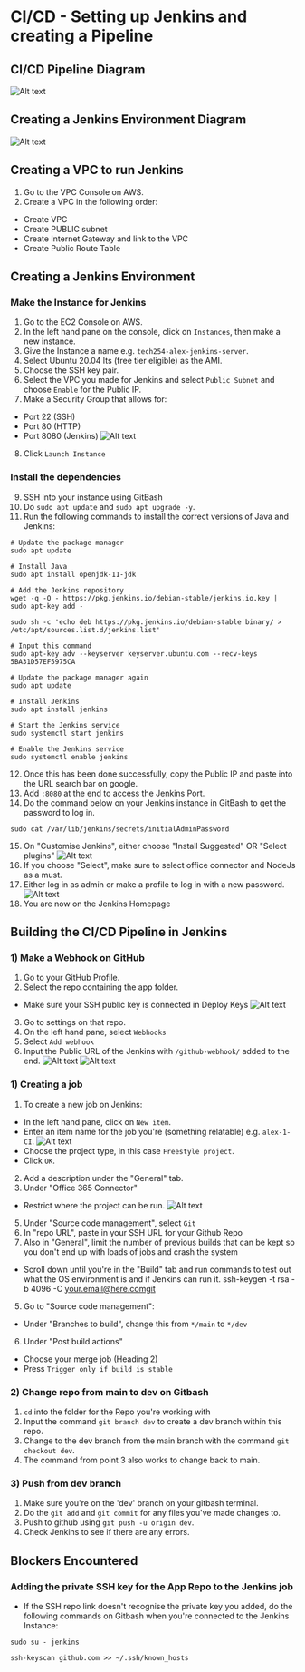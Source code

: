 # CI/CD - Setting up Jenkins and creating a Pipeline

## CI/CD Pipeline Diagram
![Alt text](<images/Diagram v2.jpg>)

## Creating a Jenkins Environment Diagram

![Alt text](<images/Jenkins Env Diagram.jpg>)

## Creating a VPC to run Jenkins

1) Go to the VPC Console on AWS.
2) Create a VPC in the following order:
- Create VPC
- Create PUBLIC subnet
- Create Internet Gateway and link to the VPC
- Create Public Route Table

## Creating a Jenkins Environment

### Make the Instance for Jenkins

1) Go to the EC2 Console on AWS.
2) In the left hand pane on the console, click on `Instances`, then make a new instance.
3) Give the Instance a name e.g. `tech254-alex-jenkins-server`.
4) Select Ubuntu 20.04 lts (free tier eligible) as the AMI.
5) Choose the SSH key pair.
6) Select the VPC you made for Jenkins and select `Public Subnet` and choose `Enable` for the Public IP.
7) Make a Security Group that allows for:
- Port 22 (SSH)
- Port 80 (HTTP)
- Port 8080 (Jenkins)
![Alt text](<images/2_creating_jenkins_env/1. SG.jpg>)
8) Click `Launch Instance`

### Install the dependencies

9) SSH into your instance using GitBash
10) Do `sudo apt update` and `sudo apt upgrade -y`.
11) Run the following commands to install the correct versions of Java and Jenkins:
````
# Update the package manager
sudo apt update

# Install Java
sudo apt install openjdk-11-jdk

# Add the Jenkins repository
wget -q -O - https://pkg.jenkins.io/debian-stable/jenkins.io.key | sudo apt-key add -

sudo sh -c 'echo deb https://pkg.jenkins.io/debian-stable binary/ > /etc/apt/sources.list.d/jenkins.list'

# Input this command
sudo apt-key adv --keyserver keyserver.ubuntu.com --recv-keys 5BA31D57EF5975CA

# Update the package manager again
sudo apt update

# Install Jenkins
sudo apt install jenkins

# Start the Jenkins service
sudo systemctl start jenkins

# Enable the Jenkins service
sudo systemctl enable jenkins
````
12) Once this has been done successfully, copy the Public IP and paste into the URL search bar on google.
13) Add `:8080` at the end to access the Jenkins Port.
14) Do the command below on your Jenkins instance in GitBash to get the password to log in.
````
sudo cat /var/lib/jenkins/secrets/initialAdminPassword
````
15) On "Customise Jenkins", either choose "Install Suggested" OR "Select plugins"
![Alt text](<images/2_creating_jenkins_env/2. customise Jenkins.jpg>)
16) If you choose "Select", make sure to select office connector and NodeJs as a must.
17) Either log in as admin or make a profile to log in with a new password.
![Alt text](<images/2_creating_jenkins_env/3. jenkins homepage.jpg>)
18) You are now on the Jenkins Homepage

## Building the CI/CD Pipeline in Jenkins

### 1) Make a Webhook on GitHub

1) Go to your GitHub Profile.
2) Select the repo containing the app folder.
- Make sure your SSH public key is connected in Deploy Keys
![Alt text](<images/images 2/deploy keys.jpg>)
3) Go to settings on that repo.
4) On the left hand pane, select `Webhooks`
5) Select `Add webhook`
6) Input the Public URL of the Jenkins with `/github-webhook/` added to the end.
![Alt text](<images/3_creating_CICD_pipeline/add webhook on github.jpg>)
![Alt text](<images/images 2/deploy keys.jpg>)

### 1) Creating a job

1) To create a new job on Jenkins:
- In the left hand pane, click on `New item`.
- Enter an item name for the job you're (something relatable) e.g. `alex-1-CI`.
![Alt text](<images/images 2/Screenshot 2023-10-11 123233.jpg>)
- Choose the project type, in this case `Freestyle project`.
- Click `OK`.
2) Add a description under the "General" tab.
3) Under "Office 365 Connector"
- Restrict where the project can be run.
![Alt text](<images/images 2/office 365.jpg>)
5) Under "Source code management", select `Git`
6) In "repo URL", paste in your SSH URL for your Github Repo
4)  Also in "General", limit the number of previous builds that can be kept so you don't end up with loads of jobs and crash the system
- Scroll down until you're in the "Build" tab and run commands to test out what the OS environment is and if Jenkins can run it.
ssh-keygen -t rsa -b 4096 -C your.email@here.comgit
5) Go to "Source code management":
- Under "Branches to build", change this from `*/main` to `*/dev`
6) Under "Post build actions"
- Choose your merge job (Heading 2)
- Press `Trigger only if build is stable`

### 2) Change repo from main to dev on Gitbash

1) `cd` into the folder for the Repo you're working with
2) Input the command `git branch dev` to create a dev branch within this repo.
3) Change to the dev branch from the main branch with the command `git checkout dev`.
4) The command from point 3 also works to change back to main.

### 3) Push from dev branch

1) Make sure you're on the 'dev' branch on your gitbash terminal.
2) Do the `git add` and `git commit` for any files you've made changes to.
3) Push to github using `git push -u origin dev`.
4) Check Jenkins to see if there are any errors.

## Blockers Encountered

### Adding the private SSH key for the App Repo to the Jenkins job

- If the SSH repo link doesn't recognise the private key you added, do the following commands on Gitbash when you're connected to the Jenkins Instance:
````
sudo su - jenkins
````
````
ssh-keyscan github.com >> ~/.ssh/known_hosts
````